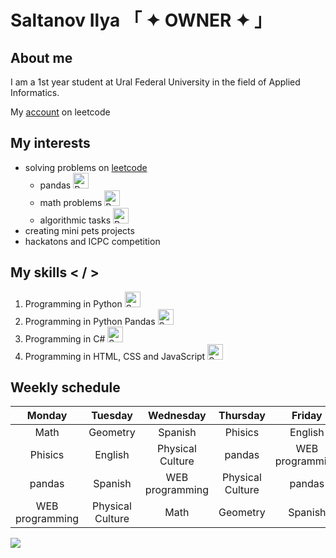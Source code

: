 # Saltanov Ilya 「 ✦ OWNER ✦ 」

## About me
I am a 1st year student at Ural Federal University in the field of Applied Informatics.

My [account](https://leetcode.com/u/bosspik/) on leetcode

## My interests
- solving problems on [leetcode](https://leetcode.com/problemset/)
  - pandas <img src="https://raw.githubusercontent.com/Tarikul-Islam-Anik/Animated-Fluent-Emojis/master/Emojis/Smilies/Red%20Heart.png" alt="Red Heart" width="25" height="25" />
  - math problems <img src="https://raw.githubusercontent.com/Tarikul-Islam-Anik/Animated-Fluent-Emojis/master/Emojis/Smilies/Red%20Heart.png" alt="Red Heart" width="25" height="25" />
  - algorithmic tasks <img src="https://raw.githubusercontent.com/Tarikul-Islam-Anik/Animated-Fluent-Emojis/master/Emojis/Smilies/Red%20Heart.png" alt="Red Heart" width="25" height="25" />
- creating mini pets projects
- hackatons and ICPC competition


## My skills < / >
1. Programming in Python <img src="https://raw.githubusercontent.com/Tarikul-Islam-Anik/Telegram-Animated-Emojis/main/Activity/Sparkles.webp" alt="Sparkles" width="25" height="25" />
2. Programming in Python Pandas <img src="https://raw.githubusercontent.com/Tarikul-Islam-Anik/Telegram-Animated-Emojis/main/Activity/Sparkles.webp" alt="Sparkles" width="25" height="25" />
3. Programming in C# <img src="https://raw.githubusercontent.com/Tarikul-Islam-Anik/Telegram-Animated-Emojis/main/Activity/Sparkles.webp" alt="Sparkles" width="25" height="25" />
4. Programming in HTML, CSS and JavaScript <img src="https://raw.githubusercontent.com/Tarikul-Islam-Anik/Telegram-Animated-Emojis/main/Activity/Sparkles.webp" alt="Sparkles" width="25" height="25" />

## Weekly schedule
| Monday | Tuesday | Wednesday | Thursday | Friday | Saturday | Sunday |
|:---------------------:|:---------------------:|:---------------------:|:---------------------:|:---------------------:|:---------------------:|:---------------------:|
| Math                  | Geometry              | Spanish               | Phisics | English               | Math                  | Geometry              |
| Phisics               | English               | Physical Culture      | pandas                | WEB programming       | Physical Culture      | Spanish               |
| pandas                | Spanish               | WEB programming       | Physical Culture      | pandas                | Spanish               | Geometry              |
| WEB programming       | Physical Culture      | Math      | Geometry              | Spanish               | Phisics               | English               |


<img src="https://github.com/user-attachments/assets/895642d8-3ef2-4359-966d-b5b2be59a755" style="max-width: 100%; height: auto;">

